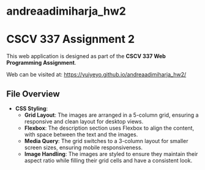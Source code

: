 # andreaadimiharja_hw2

# CSCV 337 Assignment 2

This web application is designed as part of the **CSCV 337 Web Programming Assignment**.

Web can be visited at: https://yuiyeyo.github.io/andreaadimiharja_hw2/

## File Overview

- **CSS Styling**:
  - **Grid Layout**: The images are arranged in a 5-column grid, ensuring a responsive and clean layout for desktop views.
  - **Flexbox**: The description section uses Flexbox to align the content, with space between the text and the images.
  - **Media Query**: The grid switches to a 3-column layout for smaller screen sizes, ensuring mobile responsiveness.
  - **Image Handling**: The images are styled to ensure they maintain their aspect ratio while filling their grid cells and have a consistent look.
